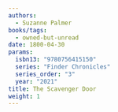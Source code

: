 ```yaml
---
authors:
  - Suzanne Palmer
books/tags:
  - owned-but-unread
date: 1800-04-30
params:
  isbn13: "9780756415150"
  series: "Finder Chronicles"
  series_order: "3"
  year: "2021"
title: The Scavenger Door
weight: 1
---
```


<!--more-->
